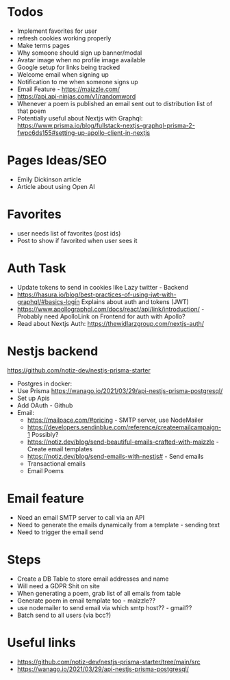 # Todos
- Implement favorites for user
- refresh cookies working properly
- Make terms pages
- Why someone should sign up banner/modal
- Avatar image when no profile image available
- Google setup for links being tracked
- Welcome email when signing up
- Notification to me when someone signs up
- Email Feature - https://maizzle.com/
- https://api.api-ninjas.com/v1/randomword
- Whenever a poem is published an email sent out to distribution list of that poem
- Potentially useful about Nextjs with Graphql: https://www.prisma.io/blog/fullstack-nextjs-graphql-prisma-2-fwpc6ds155#setting-up-apollo-client-in-nextjs

# Pages Ideas/SEO
- Emily Dickinson article
- Article about using Open AI

# Favorites

- user needs list of favorites (post ids)
- Post to show if favorited when user sees it
# Auth Task
- Update tokens to send in cookies like Lazy twitter - Backend
- https://hasura.io/blog/best-practices-of-using-jwt-with-graphql/#basics-login Explains about auth and tokens (JWT)
- https://www.apollographql.com/docs/react/api/link/introduction/ - Probably need ApolloLink on Frontend for auth with Apollo?
- Read about Nextjs Auth: https://thewidlarzgroup.com/nextjs-auth/

# Nestjs backend

https://github.com/notiz-dev/nestjs-prisma-starter

- Postgres in docker:
- Use Prisma https://wanago.io/2021/03/29/api-nestjs-prisma-postgresql/
- Set up Apis
- Add OAuth - Github
- Email:
  - https://mailpace.com/#pricing - SMTP server, use NodeMailer
  - https://developers.sendinblue.com/reference/createemailcampaign-1 Possibly?
  - https://notiz.dev/blog/send-beautiful-emails-crafted-with-maizzle - Create email templates
  - https://notiz.dev/blog/send-emails-with-nestjs# - Send emails
  - Transactional emails
  - Email Poems


# Email feature

- Need an email SMTP server to call via an API
- Need to generate the emails dynamically from a template - sending text
- Need to trigger the email send

# Steps

- Create a DB Table to store email addresses and name
- Will need a GDPR Shit on site
- When generating a poem, grab list of all emails from table
- Generate poem in email template too - maizzle??
- use nodemailer to send email via which smtp host?? - gmail??
- Batch send to all users (via bcc?)

# Useful links
- https://github.com/notiz-dev/nestjs-prisma-starter/tree/main/src
- https://wanago.io/2021/03/29/api-nestjs-prisma-postgresql/